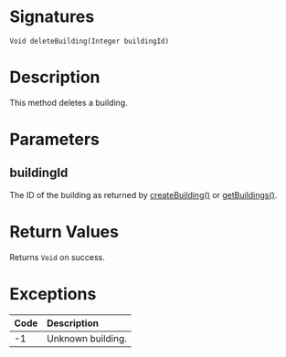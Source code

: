 <!---
{
    "category": "Rooms and Categories",
    "name": "deleteBuilding",
    "shortDescription": "Deletes a building"
}
--->

# Signatures

```
Void deleteBuilding(Integer buildingId)
```

# Description

This method deletes a building.


# Parameters

## buildingId

The ID of the building as returned by [createBuilding()](#createBuilding) or [getBuildings()](#getBuildings).

# Return Values

Returns `Void` on success.

# Exceptions

| Code | Description       |
|:-----|:------------------|
| -1   | Unknown building. |